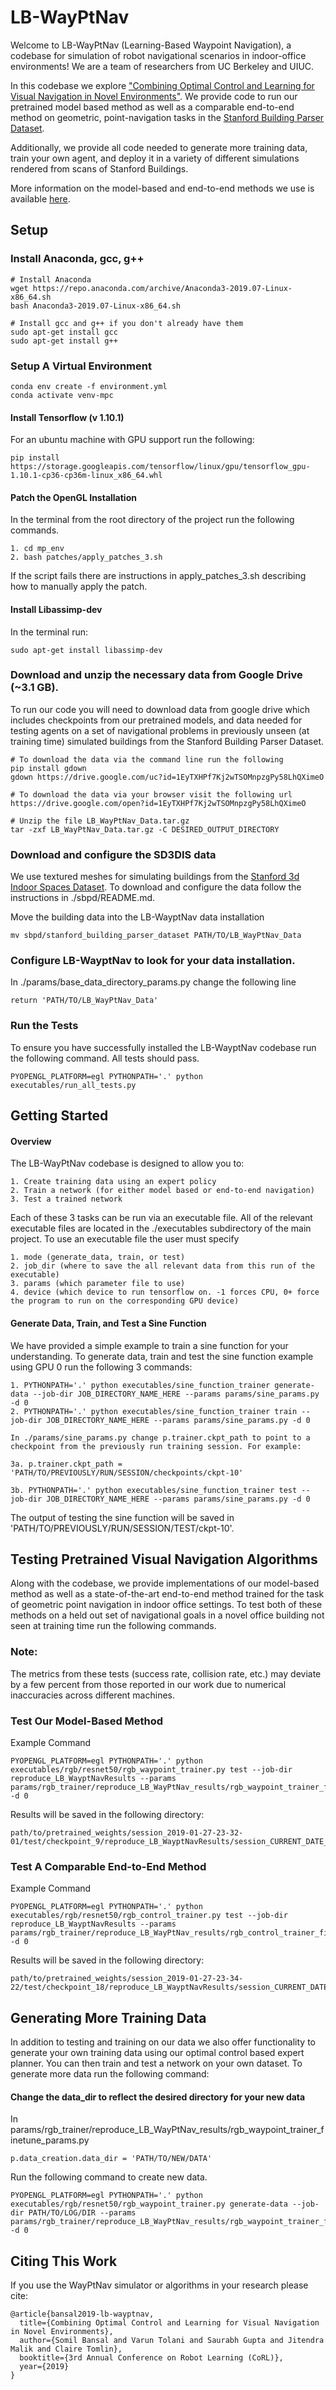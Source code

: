 LB-WayPtNav
==========
Welcome to LB-WayPtNav (Learning-Based Waypoint Navigation), a codebase for simulation of robot navigational scenarios in indoor-office environments! We are a team of researchers from UC Berkeley and UIUC.

In this codebase we explore ["Combining Optimal Control and Learning for Visual Navigation in Novel Environments"](https://smlbansal.github.io/LB-WayPtNav/). We provide code to run our pretrained model based method as well as a comparable end-to-end method on geometric, point-navigation tasks in the [Stanford Building Parser Dataset](http://buildingparser.stanford.edu/dataset.html).

Additionally, we provide all code needed to generate more training data, train your own agent, and deploy it in a variety of different simulations rendered from scans of Stanford Buildings.

More information on the model-based and end-to-end methods we use is available [here](https://smlbansal.github.io/LB-WayPtNav/).


## Setup
### Install Anaconda, gcc, g++
```
# Install Anaconda
wget https://repo.anaconda.com/archive/Anaconda3-2019.07-Linux-x86_64.sh
bash Anaconda3-2019.07-Linux-x86_64.sh

# Install gcc and g++ if you don't already have them
sudo apt-get install gcc
sudo apt-get install g++
```

### Setup A Virtual Environment
```
conda env create -f environment.yml
conda activate venv-mpc
```

#### Install Tensorflow (v 1.10.1)
For an ubuntu machine with GPU support run the following:
```
pip install https://storage.googleapis.com/tensorflow/linux/gpu/tensorflow_gpu-1.10.1-cp36-cp36m-linux_x86_64.whl
```

#### Patch the OpenGL Installation
In the terminal from the root directory of the project run the following commands.
```
1. cd mp_env
2. bash patches/apply_patches_3.sh
```
If the script fails there are instructions in apply_patches_3.sh describing how to manually apply the patch.

#### Install Libassimp-dev
In the terminal run:
```
sudo apt-get install libassimp-dev
```

### Download and unzip the necessary data from Google Drive (~3.1 GB).
To run our code you will need to download data from google drive which includes checkpoints from our pretrained models, and data needed for testing agents on a set of navigational problems in previously unseen (at training time) simulated buildings from the Stanford Building Parser Dataset.
```
# To download the data via the command line run the following
pip install gdown
gdown https://drive.google.com/uc?id=1EyTXHPf7Kj2wTSOMnpzgPy58LhQXimeO

# To download the data via your browser visit the following url
https://drive.google.com/open?id=1EyTXHPf7Kj2wTSOMnpzgPy58LhQXimeO

# Unzip the file LB_WayPtNav_Data.tar.gz
tar -zxf LB_WayPtNav_Data.tar.gz -C DESIRED_OUTPUT_DIRECTORY
```

### Download and configure the SD3DIS data
We use textured meshes for simulating buildings from the [Stanford 3d Indoor Spaces Dataset](http://buildingparser.stanford.edu/dataset.html). To download and configure the data follow the instructions in ./sbpd/README.md.

Move the building data into the LB-WayptNav data installation
```
mv sbpd/stanford_building_parser_dataset PATH/TO/LB_WayPtNav_Data
```

### Configure LB-WayptNav to look for your data installation.
In ./params/base_data_directory_params.py change the following line
```
return 'PATH/TO/LB_WayPtNav_Data'
```

### Run the Tests
To ensure you have successfully installed the LB-WayptNav codebase run the following command. All tests should pass.
```
PYOPENGL_PLATFORM=egl PYTHONPATH='.' python executables/run_all_tests.py
```

## Getting Started
#### Overview
The LB-WayPtNav codebase is designed to allow you to:

	1. Create training data using an expert policy
	2. Train a network (for either model based or end-to-end navigation)  
	3. Test a trained network

Each of these 3 tasks can be run via an executable file. All of the relevant executable files are located in the ./executables subdirectory of the main project. To use an executable file the user must specify
```
1. mode (generate_data, train, or test)
2. job_dir (where to save the all relevant data from this run of the executable)
3. params (which parameter file to use)
4. device (which device to run tensorflow on. -1 forces CPU, 0+ force the program to run on the corresponding GPU device)
```
#### Generate Data, Train, and Test a Sine Function
We have provided a simple example to train a sine function for your understanding. To generate data, train and test the sine function example using GPU 0 run the following 3 commands:
```
1. PYTHONPATH='.' python executables/sine_function_trainer generate-data --job-dir JOB_DIRECTORY_NAME_HERE --params params/sine_params.py -d 0
2. PYTHONPATH='.' python executables/sine_function_trainer train --job-dir JOB_DIRECTORY_NAME_HERE --params params/sine_params.py -d 0

In ./params/sine_params.py change p.trainer.ckpt_path to point to a checkpoint from the previously run training session. For example:

3a. p.trainer.ckpt_path = 'PATH/TO/PREVIOUSLY/RUN/SESSION/checkpoints/ckpt-10'

3b. PYTHONPATH='.' python executables/sine_function_trainer test --job-dir JOB_DIRECTORY_NAME_HERE --params params/sine_params.py -d 0
```

The output of testing the sine function will be saved in 'PATH/TO/PREVIOUSLY/RUN/SESSION/TEST/ckpt-10'.

## Testing Pretrained Visual Navigation Algorithms

Along with the codebase, we provide implementations of our model-based method as well as a state-of-the-art end-to-end method trained for the task of geometric point navigation in indoor office settings. To test both of these methods on a held out set of navigational goals in a novel office building not seen at training time run the following commands.

### Note:
The metrics from these tests (success rate, collision rate, etc.) may deviate by a few percent from those reported in our work due to numerical inaccuracies across different machines.

### Test Our Model-Based Method
Example Command
```
PYOPENGL_PLATFORM=egl PYTHONPATH='.' python executables/rgb/resnet50/rgb_waypoint_trainer.py test --job-dir reproduce_LB_WayptNavResults --params params/rgb_trainer/reproduce_LB_WayPtNav_results/rgb_waypoint_trainer_finetune_params.py -d 0
```
Results will be saved in the following directory:

```
path/to/pretrained_weights/session_2019-01-27-23-32-01/test/checkpoint_9/reproduce_LB_WayptNavResults/session_CURRENT_DATE_TIME/rgb_resnet50_nn_waypoint_simulator
```

### Test A Comparable End-to-End Method
Example Command
```
PYOPENGL_PLATFORM=egl PYTHONPATH='.' python executables/rgb/resnet50/rgb_control_trainer.py test --job-dir reproduce_LB_WayptNavResults --params params/rgb_trainer/reproduce_LB_WayPtNav_results/rgb_control_trainer_finetune_params.py -d 0
```
Results will be saved in the following directory:
```
path/to/pretrained_weights/session_2019-01-27-23-34-22/test/checkpoint_18/reproduce_LB_WayptNavResults/session_CURRENT_DATE_TIME/rgb_resnet50_nn_control_simulator
```

## Generating More Training Data
In addition to testing and training on our data we also offer functionality to generate your own training data using our optimal control based expert planner. You can then train and test a network on your own dataset. To generate more data run the following command:  
#### Change the data_dir to reflect the desired directory for your new data
In params/rgb_trainer/reproduce_LB_WayPtNav_results/rgb_waypoint_trainer_finetune_params.py
```
p.data_creation.data_dir = 'PATH/TO/NEW/DATA'
```
Run the following command to create new data.
```
PYOPENGL_PLATFORM=egl PYTHONPATH='.' python executables/rgb/resnet50/rgb_waypoint_trainer.py generate-data --job-dir PATH/TO/LOG/DIR --params params/rgb_trainer/reproduce_LB_WayPtNav_results/rgb_waypoint_trainer_finetune_params.py -d 0
```
## Citing This Work
If you use the WayPtNav simulator or algorithms in your research please cite:
```
@article{bansal2019-lb-wayptnav,
  title={Combining Optimal Control and Learning for Visual Navigation in Novel Environments},
  author={Somil Bansal and Varun Tolani and Saurabh Gupta and Jitendra Malik and Claire Tomlin},
  booktitle={3rd Annual Conference on Robot Learning (CoRL)},  
  year={2019}
}
```
